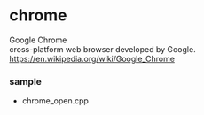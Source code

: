 chrome
===============

Google Chrome  
cross-platform web browser developed by Google.  
https://en.wikipedia.org/wiki/Google_Chrome


### sample
- chrome_open.cpp

